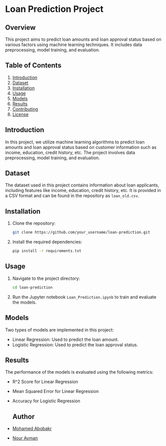 # Loan Prediction Project

## Overview
This project aims to predict loan amounts and loan approval status based on various factors using machine learning techniques. It includes data preprocessing, model training, and evaluation.

## Table of Contents
1. [Introduction](#introduction)
2. [Dataset](#dataset)
3. [Installation](#installation)
4. [Usage](#usage)
5. [Models](#models)
6. [Results](#results)
7. [Contributing](#contributing)
8. [License](#license)

## Introduction
In this project, we utilize machine learning algorithms to predict loan amounts and loan approval status based on customer information such as income, education, credit history, etc. The project involves data preprocessing, model training, and evaluation.

## Dataset
The dataset used in this project contains information about loan applicants, including features like income, education, credit history, etc. It is provided in a CSV format and can be found in the repository as `loan_old.csv`.

## Installation
1. Clone the repository:
   ```sh
   git clone https://github.com/your_username/loan-prediction.git
   ```
2. Install the required dependencies:
   ```sh
   pip install -r requirements.txt
   ```

## Usage
1. Navigate to the project directory:
   ```sh
   cd loan-prediction
   ```
2. Run the Jupyter notebook `Loan_Prediction.ipynb` to train and evaluate the models.

## Models
Two types of models are implemented in this project:
- Linear Regression: Used to predict the loan amount.
- Logistic Regression: Used to predict the loan approval status.

## Results
The performance of the models is evaluated using the following metrics:
- R^2 Score for Linear Regression
- Mean Squared Error for Linear Regression
- Accuracy for Logistic Regression


  ## Author

- [Mohamed Abobakr](https://github.com/bakar10)
- [Nour Ayman](https://github.com/NourAlaassarr)
